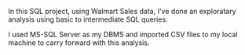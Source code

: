 In this SQL project, using Walmart Sales data, I've done an exploratary analysis using  basic to intermediate SQL queries.

I used MS-SQL Server  as my DBMS and imported CSV files to my local machine to carry forward with this analysis.

